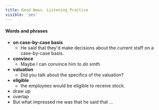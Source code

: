 ```yaml
---
title: Good News. Listening Practice
visible: 'yes'
---
```


#### Words and phrases

- **on case-by-case basis**
  - He said that they'd make decisions about the current staff on a case-by-case basis.
- **convince** 
  - Maybe I can convince him _to do smth_
- **valuation**
  - Did you talk about the specifics of the valuation?
- **eligible**
  - the employees would be eligible to receive stock.
- draw up
- overlap
- But what impressed me was that he said that ...
  
